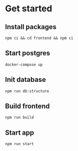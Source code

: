 # Get started

## Install packages
```
npm ci && cd frontend && npm ci
```

## Start postgres
```
docker-compose up
```

## Init database
```
npm run db:structure
```
## Build frontend
```
npm run build
```

## Start app
```
npm run start
```
